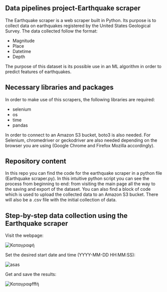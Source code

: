 ## Data pipelines project-Earthquake scraper

The Earthquake scraper is a web scraper built in Python. Its purpose is to collect data on earthquakes registered by the United States Geological Survey. The data collected follow the format:
  * Magnitude
  * Place
  * Datetime
  * Depth

The purpose of this dataset is its possible use in an ML algorithm in order to predict features of earthquakes.

## Necessary libraries and packages

In order to make use of this scrapers, the following libraries are required:
  * selenium
  * os
  * time
  * pandas

In order to connect to an Amazon S3 bucket, boto3 is also needed. For Selenium, chromedriver or geckodriver are also needed depending on the browser you are using (Google Chrome and Firefox Mozilla accordingly).

## Repository content

In this repo you can find the code for the earthquake scraper in a python file (Earthquake scraper.py). In this intuitive python script you can see the process from beginning to end: from visiting the main page all the way to the saving and export of the dataset. You can also find a block of code which is used to upload the collected data to an Amazon S3 bucket. There will also be a .csv file with the initial collection of data. 


## Step-by-step data collection using the Earthquake scraper

Visit the webpage:

![Καταγραφή](https://user-images.githubusercontent.com/83223559/127509970-b84ee137-f88d-4797-ac5b-5e5bbc97d588.PNG)

Set the desired start date and time (YYYY-MM-DD HH:MM:SS):

![asas](https://user-images.githubusercontent.com/83223559/127510690-425dd38c-0d0d-46dc-91e3-8cb429b85146.PNG)

Get and save the results:

![Καταγραφfffή](https://user-images.githubusercontent.com/83223559/127511023-18b225a2-8d39-47b5-b5f9-c80833caa7f8.PNG)
